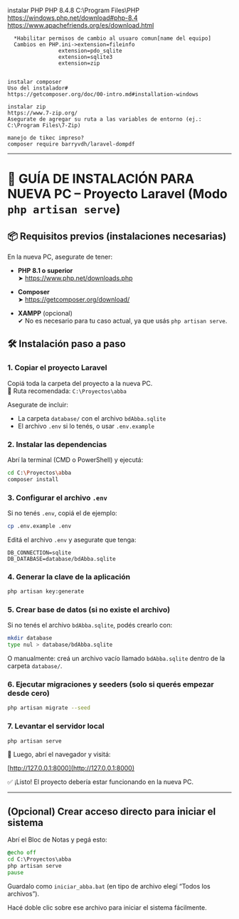 instalar PHP PHP 8.4.8
    C:\Program Files\PHP
    https://windows.php.net/download#php-8.4
    https://www.apachefriends.org/es/download.html

      *Habilitar permisos de cambio al usuaro comun[name del equipo] 
      Cambios en PHP.ini->extension=fileinfo
                    extension=pdo_sqlite
                    extension=sqlite3
                    extension=zip


    instalar composer 
    Uso del instalador#
    https://getcomposer.org/doc/00-intro.md#installation-windows

    instalar zip
    https://www.7-zip.org/
    Asegurate de agregar su ruta a las variables de entorno (ej.: C:\Program Files\7-Zip)

    manejo de tikec impreso?
    composer require barryvdh/laravel-dompdf

_________________________________________________________________

# 🚀 GUÍA DE INSTALACIÓN PARA NUEVA PC – Proyecto Laravel (Modo `php artisan serve`)

## 📦 Requisitos previos (instalaciones necesarias)

En la nueva PC, asegurate de tener:

- **PHP 8.1 o superior**  
  ➤ https://www.php.net/downloads.php

- **Composer**  
  ➤ https://getcomposer.org/download/

- **XAMPP** (opcional)  
  ✔ No es necesario para tu caso actual, ya que usás `php artisan serve`.

## 🛠️ Instalación paso a paso

### 1. Copiar el proyecto Laravel

Copiá toda la carpeta del proyecto a la nueva PC.  
📁 Ruta recomendada: `C:\Proyectos\abba`

Asegurate de incluir:

- La carpeta `database/` con el archivo `bdAbba.sqlite`
- El archivo `.env` si lo tenés, o usar `.env.example`

### 2. Instalar las dependencias

Abrí la terminal (CMD o PowerShell) y ejecutá:

```bash
cd C:\Proyectos\abba
composer install
```

### 3. Configurar el archivo `.env`

Si no tenés `.env`, copiá el de ejemplo:

```bash
cp .env.example .env
```

Editá el archivo `.env` y asegurate que tenga:

```dotenv
DB_CONNECTION=sqlite
DB_DATABASE=database/bdAbba.sqlite
```

### 4. Generar la clave de la aplicación

```bash
php artisan key:generate
```

### 5. Crear base de datos (si no existe el archivo)

Si no tenés el archivo `bdAbba.sqlite`, podés crearlo con:

```bash
mkdir database
type nul > database/bdAbba.sqlite
```

O manualmente: creá un archivo vacío llamado `bdAbba.sqlite` dentro de la carpeta `database/`.

### 6. Ejecutar migraciones y seeders (solo si querés empezar desde cero)

```bash
php artisan migrate --seed
```

### 7. Levantar el servidor local

```bash
php artisan serve
```

📡 Luego, abrí el navegador y visitá:

[http://127.0.0.1:8000](http://127.0.0.1:8000)

✅ ¡Listo! El proyecto debería estar funcionando en la nueva PC.

---

## (Opcional) Crear acceso directo para iniciar el sistema

Abrí el Bloc de Notas y pegá esto:

```bat
@echo off
cd C:\Proyectos\abba
php artisan serve
pause
```

Guardalo como `iniciar_abba.bat` (en tipo de archivo elegí “Todos los archivos”).

Hacé doble clic sobre ese archivo para iniciar el sistema fácilmente.

